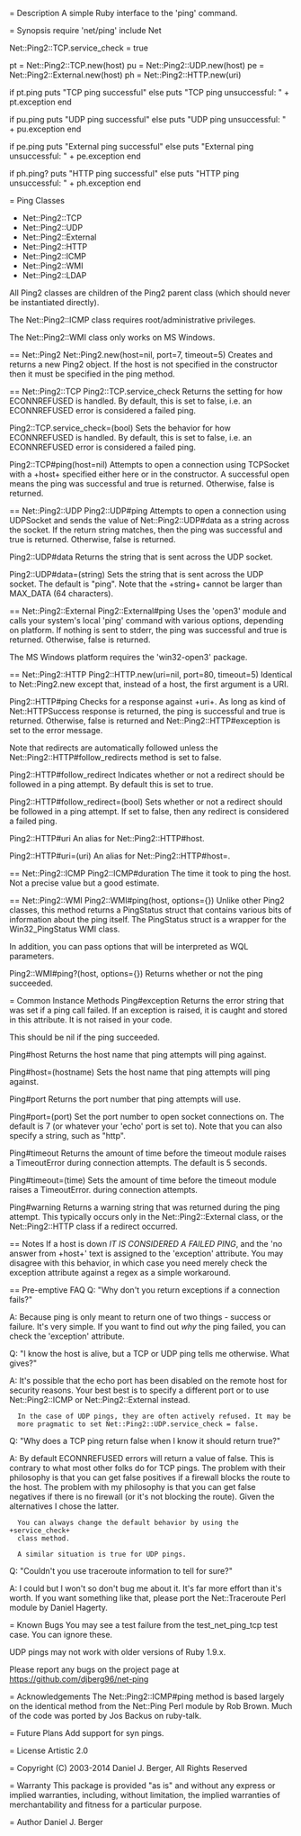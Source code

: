 = Description
   A simple Ruby interface to the 'ping' command.

= Synopsis
   require 'net/ping'
   include Net

   Net::Ping2::TCP.service_check = true

   pt = Net::Ping2::TCP.new(host)
   pu = Net::Ping2::UDP.new(host)
   pe = Net::Ping2::External.new(host)
   ph = Net::Ping2::HTTP.new(uri)

   if pt.ping
      puts "TCP ping successful"
   else
      puts "TCP ping unsuccessful: " +  pt.exception
   end

   if pu.ping
      puts "UDP ping successful"
   else
      puts "UDP ping unsuccessful: " +  pu.exception
   end

   if pe.ping
      puts "External ping successful"
   else
      puts "External ping unsuccessful: " +  pe.exception
   end

   if ph.ping?
      puts "HTTP ping successful"
   else
      puts "HTTP ping unsuccessful: " + ph.exception
   end

= Ping Classes
   * Net::Ping2::TCP
   * Net::Ping2::UDP
   * Net::Ping2::External
   * Net::Ping2::HTTP
   * Net::Ping2::ICMP
   * Net::Ping2::WMI
   * Net::Ping2::LDAP

   All Ping2 classes are children of the Ping2 parent class (which should
   never be instantiated directly).

   The Net::Ping2::ICMP class requires root/administrative privileges.

   The Net::Ping2::WMI class only works on MS Windows.

== Net::Ping2
Net::Ping2.new(host=nil, port=7, timeout=5)
   Creates and returns a new Ping2 object.  If the host is not specified
   in the constructor then it must be specified in the ping method.

== Net::Ping2::TCP
Ping2::TCP.service_check
   Returns the setting for how ECONNREFUSED is handled. By default, this is
   set to false, i.e. an ECONNREFUSED error is considered a failed ping.

Ping2::TCP.service_check=(bool)
   Sets the behavior for how ECONNREFUSED is handled. By default, this is
   set to false, i.e. an ECONNREFUSED error is considered a failed ping.

Ping2::TCP#ping(host=nil)
   Attempts to open a connection using TCPSocket with a +host+ specified
   either here or in the constructor.  A successful open means the ping was
   successful and true is returned.  Otherwise, false is returned.

== Net::Ping2::UDP
Ping2::UDP#ping
   Attempts to open a connection using UDPSocket and sends the value of
   Net::Ping2::UDP#data as a string across the socket.  If the return string matches,
   then the ping was successful and true is returned.  Otherwise, false is
   returned.
	
Ping2::UDP#data
   Returns the string that is sent across the UDP socket.
	
Ping2::UDP#data=(string)
   Sets the string that is sent across the UDP socket.  The default is "ping".
   Note that the +string+ cannot be larger than MAX_DATA (64 characters).

== Net::Ping2::External
Ping2::External#ping
   Uses the 'open3' module and calls your system's local 'ping' command with
   various options, depending on platform.  If nothing is sent to stderr, the
   ping was successful and true is returned.  Otherwise, false is returned.

   The MS Windows platform requires the 'win32-open3' package.
	
== Net::Ping2::HTTP
Ping2::HTTP.new(uri=nil, port=80, timeout=5)
   Identical to Net::Ping2.new except that, instead of a host, the first
   argument is a URI.
	
Ping2::HTTP#ping
   Checks for a response against +uri+.  As long as kind of Net::HTTPSuccess
   response is returned, the ping is successful and true is returned.
   Otherwise, false is returned and Net::Ping2::HTTP#exception is set to the error
   message.

   Note that redirects are automatically followed unless the
   Net::Ping2::HTTP#follow_redirects method is set to false.

Ping2::HTTP#follow_redirect
   Indicates whether or not a redirect should be followed in a ping attempt.
   By default this is set to true.

Ping2::HTTP#follow_redirect=(bool)
   Sets whether or not a redirect should be followed in a ping attempt.  If
   set to false, then any redirect is considered a failed ping.

Ping2::HTTP#uri
   An alias for Net::Ping2::HTTP#host.
	
Ping2::HTTP#uri=(uri)
   An alias for Net::Ping2::HTTP#host=.

== Net::Ping2::ICMP
Ping2::ICMP#duration
   The time it took to ping the host.  Not a precise value but a good estimate.

== Net::Ping2::WMI
Ping2::WMI#ping(host, options={})
   Unlike other Ping2 classes, this method returns a PingStatus struct that
   contains various bits of information about the ping itself. The PingStatus
   struct is a wrapper for the Win32_PingStatus WMI class.

   In addition, you can pass options that will be interpreted as WQL parameters.

Ping2::WMI#ping?(host, options={})
   Returns whether or not the ping succeeded.

= Common Instance Methods
Ping#exception
   Returns the error string that was set if a ping call failed.  If an exception
   is raised, it is caught and stored in this attribute.  It is not raised in
   your code.
	
   This should be nil if the ping succeeded.

Ping#host
   Returns the host name that ping attempts will ping against.

Ping#host=(hostname)
   Sets the host name that ping attempts will ping against.

Ping#port
   Returns the port number that ping attempts will use.
	
Ping#port=(port)
   Set the port number to open socket connections on.  The default is 7 (or
   whatever your 'echo' port is set to).  Note that you can also specify a
   string, such as "http".

Ping#timeout
   Returns the amount of time before the timeout module raises a TimeoutError
   during connection attempts.  The default is 5 seconds.
	
Ping#timeout=(time)
   Sets the amount of time before the timeout module raises a TimeoutError.
   during connection attempts.
	
Ping#warning
   Returns a warning string that was returned during the ping attempt.  This
   typically occurs only in the Net::Ping2::External class, or the Net::Ping2::HTTP class
   if a redirect occurred.

== Notes
   If a host is down *IT IS CONSIDERED A FAILED PING*, and the 'no answer from
   +host+' text is assigned to the 'exception' attribute.  You may disagree with
   this behavior, in which case you need merely check the exception attribute
   against a regex as a simple workaround.

== Pre-emptive FAQ
   Q: "Why don't you return exceptions if a connection fails?"

   A: Because ping is only meant to return one of two things - success or
      failure. It's very simple. If you want to find out *why* the ping
      failed, you can check the 'exception' attribute.

   Q: "I know the host is alive, but a TCP or UDP ping tells me otherwise. What
      gives?"

   A: It's possible that the echo port has been disabled on the remote
      host for security reasons. Your best best is to specify a different port
      or to use Net::Ping2::ICMP or Net::Ping2::External instead.
      
      In the case of UDP pings, they are often actively refused. It may be
      more pragmatic to set Net::Ping2::UDP.service_check = false.

   Q: "Why does a TCP ping return false when I know it should return true?"

   A: By default ECONNREFUSED errors will return a value of false. This is
      contrary to what most other folks do for TCP pings. The problem with
      their philosophy is that you can get false positives if a firewall blocks
      the route to the host. The problem with my philosophy is that you can
      get false negatives if there is no firewall (or it's not blocking the
      route). Given the alternatives I chose the latter.

      You can always change the default behavior by using the +service_check+
      class method.
      
      A similar situation is true for UDP pings.

   Q: "Couldn't you use traceroute information to tell for sure?"

   A: I could but I won't so don't bug me about it. It's far more effort than
      it's worth. If you want something like that, please port the
      Net::Traceroute Perl module by Daniel Hagerty.

= Known Bugs
   You may see a test failure from the test_net_ping_tcp test case. You can
   ignore these.
   
   UDP pings may not work with older versions of Ruby 1.9.x.

   Please report any bugs on the project page at
   https://github.com/djberg96/net-ping

= Acknowledgements
   The Net::Ping2::ICMP#ping method is based largely on the identical method from
   the Net::Ping Perl module by Rob Brown. Much of the code was ported by
   Jos Backus on ruby-talk.

= Future Plans
   Add support for syn pings.

= License
   Artistic 2.0

= Copyright
   (C) 2003-2014 Daniel J. Berger, All Rights Reserved

= Warranty
   This package is provided "as is" and without any express or
   implied warranties, including, without limitation, the implied
   warranties of merchantability and fitness for a particular purpose.

= Author
   Daniel J. Berger
